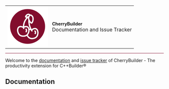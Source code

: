 <table border="0">
  <tr>
    <td>
        <img src="img/cherrybuilder_128.png">
    </td>
    <td>
        <strong>
            CherryBuilder
        </strong>
        <br>
        <font size="3">
            Documentation and Issue Tracker
        </font>
    </td> 
  </tr>
</table>

<hr style="border: none; height: 1px; color: #820d2d; background: #820d2d;"/>

Welcome to the [documentation](#Documentation) and [issue tracker](https://github.com/FlKo/CherryBuilder-Doc/issues) of CherryBuilder - The productivity extension for C++Builder®

## Documentation